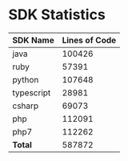# SDK Statistics

| SDK Name | Lines of Code |
| -------- | ------------- |
| java | 100426 |
| ruby | 57391 |
| python | 107648 |
| typescript | 28981 |
| csharp | 69073 |
| php | 112091 |
| php7 | 112262 |
| **Total** | 587872 |

